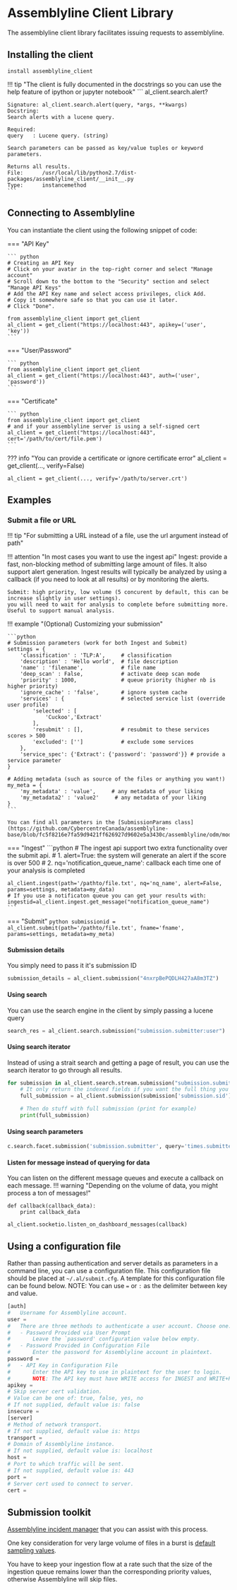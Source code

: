 # Assemblyline Client Library

The assemblyline client library facilitates issuing requests to assemblyline.

## Installing the client

```
install assemblyline_client
```

!!! tip "The client is fully documented in the docstrings so you can use the help feature of ipython or jupyter notebook"
    ```
    al_client.search.alert?
    
    Signature: al_client.search.alert(query, *args, **kwargs)
    Docstring:
    Search alerts with a lucene query.

    Required:
    query   : Lucene query. (string)

    Search parameters can be passed as key/value tuples or keyword parameters.

    Returns all results.
    File:      /usr/local/lib/python2.7/dist-packages/assemblyline_client/__init__.py
    Type:      instancemethod
    ```
## Connecting to Assemblyline

You can instantiate the client using the following snippet of code:

=== "API Key"

    ``` python
    # Creating an API Key
    # Click on your avatar in the top-right corner and select "Manage account"
    # Scroll down to the bottom to the "Security" section and select "Manage API Keys"
    # Add the API Key name and select access privileges, click Add.
    # Copy it somewhere safe so that you can use it later.
    # Click "Done".

    from assemblyline_client import get_client
    al_client = get_client("https://localhost:443", apikey=('user', 'key'))
    ```
=== "User/Password"

    ``` python
    from assemblyline_client import get_client
    al_client = get_client("https://localhost:443", auth=('user', 'password'))
    ```
=== "Certificate"
 
    ``` python
    from assemblyline_client import get_client
    # and if your assemblyline server is using a self-signed cert
    al_client = get_client("https://localhost:443", cert='/path/to/cert/file.pem')
    ```

??? info "You can provide a certificate or ignore certificate error"
    al_client = get_client(..., verify=False)

    al_client = get_client(..., verify='/path/to/server.crt')

## Examples

### Submit a file or URL

!!! tip "For submitting a URL instead of a file, use the url argument instead of path"

!!! attention "In most cases you want to use the ingest api"
    Ingest: provide a fast, non-blocking method of submitting large amount of files. It also support alert generation.
    Ingest results will typically be analyzed by using a callback (if you need to look at all results) or by monitoring the alerts.

    Submit: high priority, low volume (5 concurent by default, this can be increase slightly in user settings).
    you will need to wait for analysis to complete before submitting more. Useful to support manual analysis.


!!! example "(Optional) Customizing your submission"

    ```python
    # Submission parameters (work for both Ingest and Submit)
    settings = { 
        'classification' : 'TLP:A',     # classification
        'description' : 'Hello world',  # file description
        'name' : 'filename',            # file name
        'deep_scan' : False,            # activate deep scan mode
        'priority' : 1000,              # queue priority (higher nb is higher priority)
        'ignore_cache' : 'false',       # ignore system cache
        'services' : {                  # selected service list (override user profile)
            'selected' : [
                'Cuckoo','Extract'
            ],
            'resubmit' : [],            # resubmit to these services scores > 500
            'excluded': ['']            # exclude some services
        },
        'service_spec': {'Extract': {'password': 'password'}} # provide a service parameter
    }

    # Adding metadata (such as source of the files or anything you want!)
    my_meta = {
        'my_metadata' : 'value',     # any metadata of your liking
        'my_metadata2' : 'value2'     # any metadata of your liking
    }
    ```

    You can find all parameters in the [SubmissionParams class](https://github.com/CybercentreCanada/assemblyline-base/blob/fc5f8216e7fa59d9421ff626927d9602e5a3430c/assemblyline/odm/models/submission.py#L41).

=== "Ingest"
    ```python
    # The ingest api support two extra functionality over the submit api.
    # 1. alert=True: the system will generate an alert if the score is over 500
    # 2. nq='notification_queue_name': callback each time one of your analysis is completed

    al_client.ingest(path='/pathto/file.txt', nq='nq_name', alert=False, params=settings, metadata=my_data)
    # If you use a notificaton queue you can get your results with:
    ingestid=al_client.ingest.get_message("notification_queue_name")
    ```
=== "Submit"
    ```python
    submissionid = al_client.submit(path='/pathto/file.txt', fname='fname', params=settings, metadata=my_meta)
    ```

#### Submission details
You simply need to pass it it's submission ID
``` python
submission_details = al_client.submission("4nxrpBePQDLH427aA8m3TZ")
```

#### Using search
You can use the search engine in the client by simply passing a lucene query
``` python
search_res = al_client.search.submission("submission.submitter:user")
```

#### Using search iterator
Instead of using a strait search and getting a page of result, you can use the search iterator to go through all results.
``` python
for submission in al_client.search.stream.submission("submission.submitter:user"):
    # It only return the indexed fields if you want the full thing you need to go get it
    full_submission = al_client.submission(submission['submission.sid'])

    # Then do stuff with full submission (print for example)
    print(full_submission)
```

#### Using search parameters
``` python
c.search.facet.submission('submission.submitter', query='times.submitted:[NOW-7DAYS TO NOW]')
```
#### Listen for message instead of querying for data

You can listen on the different message queues and execute a callback on each message.
!!! warning "Depending on the volume of data, you might process a ton of messages!"

    def callback(callback_data):
        print callback_data

    al_client.socketio.listen_on_dashboard_messages(callback)

## Using a configuration file
Rather than passing authentication and server details as parameters in a command line, you can use a configuration file.
This configuration file should be placed at `~/.al/submit.cfg`. A template for this configuration 
file can be found below.
NOTE: You can use `=` or `:` as the delimiter between key and value.
``` python
[auth]
#   Username for Assemblyline account.
user = 
#   There are three methods to authenticate a user account. Choose one:
#   - Password Provided via User Prompt
#       Leave the `password' configuration value below empty.
#   - Password Provided in Configuration File
#       Enter the password for Assemblyline account in plaintext.
password = 
#   - API Key in Configuration File
#       Enter the API key to use in plaintext for the user to login.
#       NOTE: The API key must have WRITE access for INGEST and WRITE+READ for SUBMIT.
apikey = 
# Skip server cert validation. 
# Value can be one of: true, false, yes, no
# If not supplied, default value is: false
insecure = 
[server]
# Method of network transport. 
# If not supplied, default value is: https
transport = 
# Domain of Assemblyline instance.
# If not supplied, default value is: localhost
host = 
# Port to which traffic will be sent.
# If not supplied, default value is: 443
port = 
# Server cert used to connect to server.
cert = 
```

## Submission toolkit
[Assemblyline incident manager](https://github.com/CybercentreCanada/assemblyline-incident-manager) that you can assist with this process.

One key consideration for very large volume of files in a burst is [default sampling values](https://github.com/CybercentreCanada/assemblyline-base/blob/9d4ab5586ff34ae20e3a08e9584776379fc981e9/assemblyline/odm/models/config.py#L377).

You have to keep your ingestion flow at a rate such that the size of the ingestion queue remains lower than the corresponding priority values, otherwise Assemblyline will skip files.
